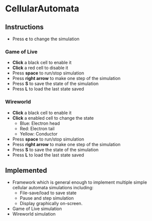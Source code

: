 # CellularAutomata

## Instructions

- Press **c** to change the simulation

### Game of Live

- **Click** a black cell to enable it 
- **Click** a red cell to disable it 
- Press **space** to run/stop simulation
- Press **right arrow** to make one step of the simulation
- Press **S** to save the state of the simulation
- Press **L** to load the last state saved

### Wireworld

- **Click** a black cell to enable it 
- **Click** a enabled cell to change the state
  - Blue: Electron head
  - Red: Electron tail
  - Yellow: Conductor
- Press **space** to run/stop simulation
- Press **right arrow** to make one step of the simulation
- Press **S** to save the state of the simulation
- Press **L** to load the last state saved



## Implemented

- Framework which is general enough to implement multiple simple
cellular automata simulations including:
  - File-save/load to save state
  - Pause and step simulation
  - Display graphically on-screen.
- Game of Live simulation 
- Wireworld simulation
